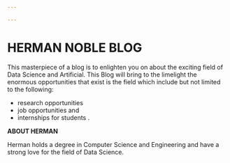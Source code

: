 ```yaml
---

---
```

# HERMAN NOBLE BLOG

This masterpiece of a blog is to enlighten you on about the exciting field of Data Science and Artificial. This Blog will bring to the limelight the enormous opportunities that exist is the field which include but not limited to the following:

* research opportunities
* job opportunities and
* internships for students .

    

**ABOUT HERMAN**

Herman holds a degree in Computer Science and Engineering and have a strong love for the field of Data Science.